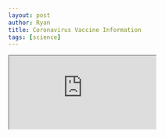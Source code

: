 ```yaml
---
layout: post
author: Ryan
title: Coronavirus Vaccine Information
tags: [science]
---
```

<iframe src="https://docs.google.com/spreadsheets/d/e/2PACX-1vRv1dkfnXoJ0qQ_EVlLBaMnoezi5kvH9NdqaHC1o7c7T48t92xmvNjlvOATnISwUzrEHagOGHUQyU4C/pubhtml?gid=0&amp;single=true&amp;widget=false&amp;headers=false"></iframe>

